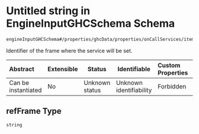 # Untitled string in EngineInputGHCSchema Schema

```txt
engineInputGHCSchema#/properties/ghcData/properties/onCallServices/items/properties/refFrame
```

Identifier of the frame where the service will be set.


| Abstract            | Extensible | Status         | Identifiable            | Custom Properties | Additional Properties | Access Restrictions | Defined In                                                         |
| :------------------ | ---------- | -------------- | ----------------------- | :---------------- | --------------------- | ------------------- | ------------------------------------------------------------------ |
| Can be instantiated | No         | Unknown status | Unknown identifiability | Forbidden         | Allowed               | none                | [ghc.schema.json\*](../out/ghc.schema.json "open original schema") |

## refFrame Type

`string`
